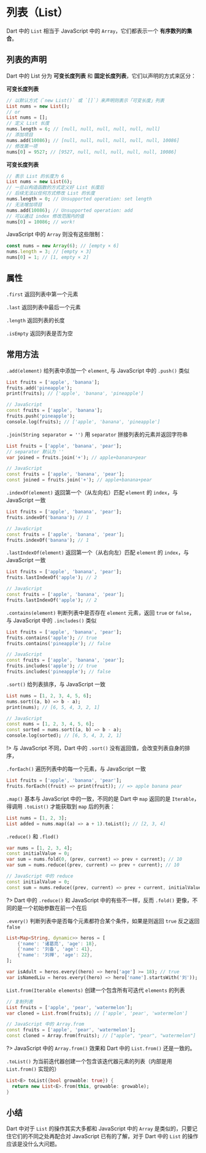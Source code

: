 # 列表（List）

Dart 中的 `List` 相当于 JavaScript 中的 `Array`，它们都表示一个 **有序数列的集合**。

## 列表的声明

Dart 中的 List 分为 **可变长度列表** 和 **固定长度列表**，它们以声明的方式来区分：

**可变长度列表**

```dart
// 以默认方式（`new List()` 或 `[]`）来声明则表示「可变长度」列表
List nums = new List();
// or
List nums = [];
// 定义 List 长度
nums.length = 6; // [null, null, null, null, null, null]
// 添加项目
nums.add(10086); // [null, null, null, null, null, null, 10086]
// 修改第一项
nums[0] = 9527; // [9527, null, null, null, null, null, 10086]
```

**可变长度列表**

```dart
// 表示 List 的长度为 6
List nums = new List(6);
// 一旦以构造函数的方式定义好 List 长度后
// 后续无法以任何方式修改 List 的长度
nums.length = 0; // Unsupported operation: set length
// 无法增加项目
nums.add(10086); // Unsupported operation: add
// 可以通过 index 修改范围内的值
nums[0] = 10086; // work!
```

JavaScript 中的 `Array` 则没有这些限制：

```js
const nums = new Array(6); // [empty × 6]
nums.length = 3; // [empty × 3]
nums[0] = 1; // [1, empty × 2]
```

<!-- ## 静态方法对比

|compare|Dart List|JavaScript Array|
|:----:|:----:|:----:|
| of | List.of()|Array.of()|
| from |List.from()|Array.from()|

**`.of()`**

Dart `List.of()`:

JavaScript `Array.of()`:

**`.from()`**

Dart `List.from()`:

```dart

```

JavaScript `Array.from()`:

```dart

``` -->

## 属性

`.first` 返回列表中第一个元素

`.last` 返回列表中最后一个元素

`.length` 返回列表的长度

`.isEmpty` 返回列表是否为空

## 常用方法

`.add(element)` 给列表中添加一个 `element`, 与 JavaScript 中的 `.push()` 类似

```dart
List fruits = ['apple', 'banana'];
fruits.add('pineapple');
print(fruits); // ['apple', 'banana', 'pineapple']

// JavaScript
const fruits = ['apple', 'banana'];
fruits.push('pineapple');
console.log(fruits); // ['apple', 'banana', 'pineapple']
```

`.join(String separator = '')` 用 `separator` 拼接列表的元素并返回字符串

```dart
List fruits = ['apple', 'banana', 'pear'];
// separator 默认为 ''
var joined = fruits.join('+'); // apple+banana+pear

// JavaScript
const fruits = ['apple', 'banana', 'pear'];
const joined = fruits.join('+'); // apple+banana+pear
```

`.indexOf(element)` 返回第一个（从左向右）匹配 `element` 的 `index`，与 JavaScript 一致

```dart
List fruits = ['apple', 'banana', 'pear'];
fruits.indexOf('banana'); // 1

// JavaScript
const fruits = ['apple', 'banana', 'pear'];
fruits.indexOf('banana'); // 1
```

`.lastIndexOf(element)` 返回第一个（从右向左）匹配 `element` 的 `index`，与 JavaScript 一致

```dart
List fruits = ['apple', 'banana', 'pear'];
fruits.lastIndexOf('apple'); // 2

// JavaScript
const fruits = ['apple', 'banana', 'pear'];
fruits.lastIndexOf('apple'); // 2
```

`.contains(element)` 判断列表中是否存在 `element` 元素，返回 `true` or `false`，与 JavaScript 中的 `.includes()` 类似

```dart
List fruits = ['apple', 'banana', 'pear'];
fruits.contains('apple'); // true
fruits.contains('pineapple'); // false

// JavaScript
const fruits = ['apple', 'banana', 'pear'];
fruits.includes('apple'); // true
fruits.includes('pineapple'); // false
```

`.sort()` 给列表排序，与 JavaScript 一致

```dart
List nums = [1, 2, 3, 4, 5, 6];
nums.sort((a, b) => b - a);
print(nums); // [6, 5, 4, 3, 2, 1]

// JavaScript
const nums = [1, 2, 3, 4, 5, 6];
const sorted = nums.sort((a, b) => b - a);
console.log(sorted); // [6, 5, 4, 3, 2, 1]
```

!> 与 JavaScript 不同，Dart 中的 `.sort()` 没有返回值，会改变列表自身的排序，

`.forEach()` 遍历列表中的每一个元素，与 JavaScript 一致

```dart
List fruits = ['apple', 'banana', 'pear'];
fruits.forEach((fruit) => print(fruit)); // => apple banana pear
```

`.map()` 基本与 JavaScript 中的一致，不同的是 Dart 中 `map` 返回的是 `Iterable`，得调用 `.toList()` 才能获取到 `map` 后的列表：

```dart
List nums = [1, 2, 3];
List added = nums.map((a) => a + 1).toList(); // [2, 3, 4]
```

`.reduce()` 和 `.flod()`

```dart
var nums = [1, 2, 3, 4];
const initialValue = 0;
var sum = nums.fold(0, (prev, current) => prev + current); // 10
var sum = nums.reduce((prev, current) => prev + current); // 10

// JavaScript 中的 reduce
const initialValue = 0;
const sum = nums.reduce((prev, current) => prev + current, initialValue); // 10
```

?> Dart 中的 `.reduce()` 和 JavaScript 中的有些不一样，反而 `.fold()` 更像，不同的是一个初始参数在前一个在后

`.every()` 判断列表中是否每个元素都符合某个条件，如果是则返回 `true` 反之返回 `false`

```dart
List<Map<String, dynamic>> heros = [
    {'name': '诸葛亮', 'age': 18},
    {'name': '刘备', 'age': 41},
    {'name': '刘禅', 'age': 22},
];

var isAdult = heros.every((hero) => hero['age'] >= 18); // true
var isNamedLiu = heros.every((hero) => hero['name'].startsWith('刘')); // true
```

`List.from(Iterable elements)` 创建一个包含所有可迭代 `elements` 的列表

```dart
// 复制列表
List fruits = ['apple', 'pear', 'watermelon'];
var cloned = List.from(fruits); // ['apple', 'pear', 'watermelon']

// JavaScript 中的 Array.from
const fruits = ['apple', 'pear', 'watermelon'];
const cloned = Array.from(fruits); // ["apple", "pear", "watermelon"]
```

?> JavaScript 中的 `Array.from()` 效果和 Dart 中的 `List.from()` 还是一致的。

`.toList()` 为当前迭代器创建一个包含该迭代器元素的列表（内部是用 `List.from()` 实现的）

```dart
List<E> toList({bool growable: true}) {
  return new List<E>.from(this, growable: growable);
}
```

## 小结

Dart 中对于 `List` 的操作其实大多都和 JavaScript 中的 `Array` 是类似的，只要记住它们的不同之处再配合对 JavaScript 已有的了解，对于 Dart 中的 `List` 的操作应该是没什么大问题。